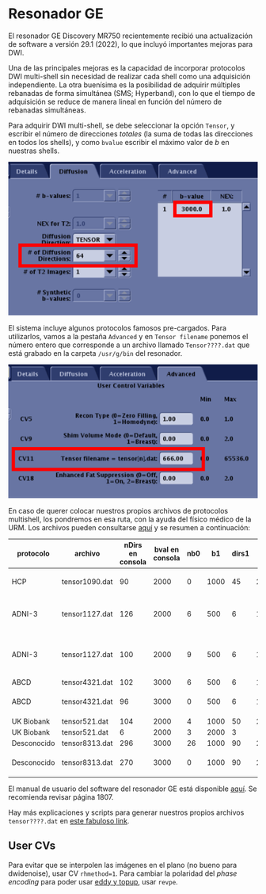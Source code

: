 Resonador GE
============

El resonador GE Discovery MR750 recientemente recibió una actualización de software a versión 29.1 (2022), lo que incluyó importantes mejoras para DWI.

Una de las principales mejoras es la capacidad de incorporar protocolos DWI multi-shell sin necesidad de realizar cada shell como una adquisición independiente. La otra buenísima es la posibilidad de adquirir múltiples rebanadas de forma simultánea (SMS; Hyperband), con lo que el tiempo de adquisición se reduce de manera lineal en función del número de rebanadas simultáneas.

Para adquirir DWI multi-shell, se debe seleccionar la opción `Tensor`, y escribir el número de direcciones _totales_ (la suma de todas las direcciones en todos los shells), y como `bvalue` escribir el máximo valor de _b_ en nuestras shells. 

![](https://github.com/c13inb/c13inb.github.io/blob/master/images/q-space-sampling_diffusion-setup.png)


El sistema incluye algunos protocolos famosos pre-cargados. Para utilizarlos, vamos a la pestaña `Advanced` y en `Tensor filename` ponemos el número entero que corresponde a un archivo llamado `Tensor????.dat` que está grabado en la carpeta `/usr/g/bin` del resonador. 

![](https://github.com/c13inb/c13inb.github.io/blob/master/images/q-space-sampling_advanced-setup.png)


En caso de querer colocar nuestros propios archivos de protocolos multishell, los pondremos en esa ruta, con la ayuda del físico médico de la URM. Los archivos pueden consultarse [aquí](https://drive.google.com/drive/folders/1l8ZdOjHbMcL4t4z_8ALl78SQya3ZYP_G?usp=share_link) y se resumen a continuación:

|protocolo       | archivo        | nDirs en consola | bval en consola | nb0 | b1   | dirs1 | b2   | dirs2 | b3   | dirs3 | b4   | dirs4 | Notas                                       |
| -------------- | -------------- | ---------------- | --------------- | --- | ---- | ----- | ---- | ----- | ---- | ----- | ---- | ----- | ------------------------------------------- |
|HCP             | tensor1090.dat | 90               | 2000            | 0   | 1000 | 45    | 2000 | 45    |      |       |      |       | Especificar nb0 en consola                  |
|ADNI-3          | tensor1127.dat | 126              | 2000            | 6   | 500  | 6     | 1000 | 48    | 2000 | 60    |      |       | Recomendado para gradientes >70 mT/m        |
|ADNI-3          | tensor1127.dat | 100              | 2000            | 9   | 500  | 6     | 1000 | 38    | 2000 | 47    |      |       | Recomendado para gradientes menos poderosos |
|ABCD            | tensor4321.dat | 102              | 3000            | 6   | 500  | 6     | 1000 | 15    | 2000 | 15    | 3000 | 60    |                                             |
|ABCD            | tensor4321.dat | 96               | 3000            | 0   | 500  | 6     | 1000 | 15    | 2000 | 15    | 3000 | 60    | Especificar nb0 en consola                  |
|UK Biobank      | tensor521.dat  | 104              | 2000            | 4   | 1000 | 50    | 2000 | 50    |      |       |      |       |                                             |
|UK Biobank      | tensor521.dat  | 6                | 2000            | 3   | 2000 | 3     |      |       |      |       |      |       | Para revpe                                  |
|Desconocido     | tensor8313.dat | 296              | 3000            | 26  | 1000 | 90    | 2000 | 90    | 3000 | 90    |      |       |                                             |
|Desconocido     | tensor8313.dat | 270              | 3000            | 0   | 1000 | 90    | 2000 | 90    | 3000 | 90    |      |       | Especificar nb0 en consola                  |


El manual de usuario del software del resonador GE está disponible [aquí](https://drive.google.com/file/d/1NfvfB3EoYON41HucbuNLgt9Rq6X1Yo9i/view?usp=sharing). Se recomienda revisar página 1807.

Hay más explicaciones y scripts para generar nuestros propios archivos `tensor????.dat` en [este fabuloso link](https://github.com/naveau/qspacesampling2GE).


## User CVs
Para evitar que se interpolen las imágenes en el plano (no bueno para dwidenoise), usar CV `rhmethod=1`.
Para cambiar la polaridad del _phase encoding_ para poder usar [eddy y topup](https://fsl.fmrib.ox.ac.uk/fsl/fslwiki/topup), usar `revpe`.
